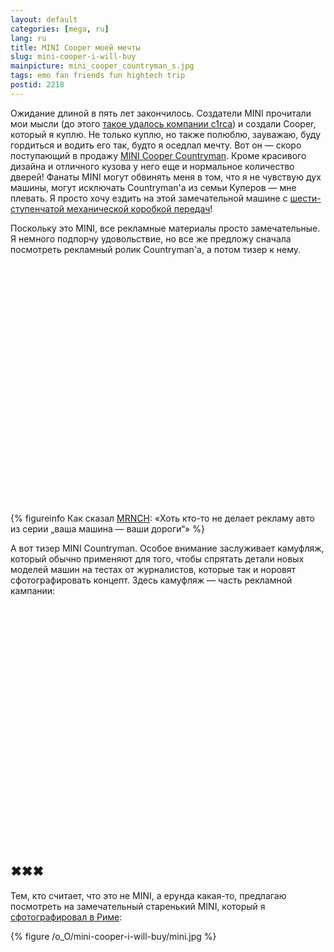 ```yaml
---
layout: default
categories: [mega, ru]
lang: ru
title: MINI Cooper моей мечты
slug: mini-cooper-i-will-buy
mainpicture: mini_cooper_countryman_s.jpg
tags: emo fan friends fun hightech trip 
postid: 2218
---
```



Ожидание длиной в пять лет закончилось. Создатели MINI прочитали мои мысли (до этого <a href="/mega/ru/2007/c1rca/">такое удалось компании c1rca</a>) и создали Cooper, который я куплю. Не только куплю, но также полюблю, зауважаю, буду гордиться и водить его так, будто я оседлал мечту. Вот он — скоро поступающий в продажу <a href="http://mini.co.uk/">MINI Cooper Countryman</a>. Кроме красивого дизайна и отличного кузова у него еще и нормальное количество дверей! Фанаты MINI могут обвинять меня в том, что я не чувствую дух машины, могут исключать Countryman'a из семьи Куперов — мне плевать. Я просто хочу ездить на этой замечательной машине с <a href="http://www.telegraph.co.uk/motoring/car-manufacturers/mini/7299739/MINI-Countryman-prices-announced.html">шести-ступенчатой механической коробкой передач</a>!

Поскольку это MINI, все рекламные материалы просто замечательные. Я немного подпорчу удовольствие, но все же предложу сначала посмотреть рекламный ролик Countryman'a, а потом тизер к нему.<!--more-->

<object width="640" height="385"><param name="movie" value="http://www.youtube.com/v/pv_T9Q5FVIw&hl=en_US&fs=1&"></param><param name="allowFullScreen" value="true"></param><param name="allowscriptaccess" value="always"></param><embed src="http://www.youtube.com/v/pv_T9Q5FVIw&hl=en_US&fs=1&" type="application/x-shockwave-flash" allowscriptaccess="always" allowfullscreen="true" width="640" height="385"></embed></object>


{% figureinfo Как сказал <a href="http://twitter.com/MRNCH">MRNCH</a>: «Хоть кто-то не делает рекламу авто из серии „ваша машина — ваши дороги“» %}



А вот тизер MINI Countryman. Особое внимание заслуживает камуфляж, который обычно применяют для того, чтобы спрятать детали новых моделей машин на тестах от журналистов, которые так и норовят сфотографировать концепт. Здесь камуфляж — часть рекламной кампании:

<object width="640" height="385"><param name="movie" value="http://www.youtube.com/v/nA0hptquUWk&hl=en_US&fs=1&"></param><param name="allowFullScreen" value="true"></param><param name="allowscriptaccess" value="always"></param><embed src="http://www.youtube.com/v/nA0hptquUWk&hl=en_US&fs=1&" type="application/x-shockwave-flash" allowscriptaccess="always" allowfullscreen="true" width="640" height="385"></embed></object>



## ✖✖✖

Тем, кто считает, что это не MINI, а ерунда какая-то, предлагаю посмотреть на замечательный старенький MINI, который я <a href="http://www.flickr.com/photos/genn-org/sets/72157616518931530/">сфотографировал в Риме</a>:



{% figure /o_O/mini-cooper-i-will-buy/mini.jpg %}

